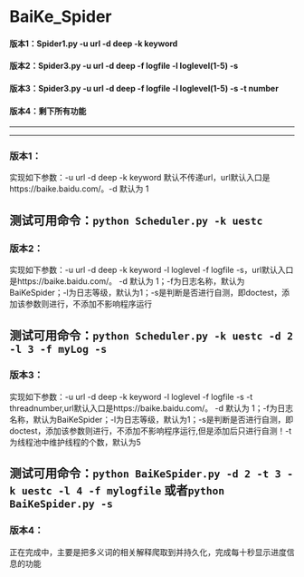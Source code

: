 # BaiKe_Spider
#### 版本1：Spider1.py -u url -d deep -k keyword
#### 版本2：Spider3.py -u url -d deep -f logfile -l loglevel(1-5)  -s
#### 版本3：Spider3.py -u url -d deep -f logfile -l loglevel(1-5)  -s -t number
#### 版本4：剩下所有功能

---
---
### 版本1：
  
  实现如下参数：-u url -d deep -k keyword 默认不传递url，url默认入口是https://baike.baidu.com/。-d 默认为 1
  
  测试可用命令：`python Scheduler.py -k uestc `
---
### 版本2：
  
  实现如下参数：-u url -d deep -k keyword -l loglevel -f logfile -s，url默认入口是https://baike.baidu.com/。 -d 默认为 1；-f为日志名称，默认为BaiKeSpider；-l为日志等级，默认为1；-s是判断是否进行自测，即doctest，添加该参数则进行，不添加不影响程序运行
  
  测试可用命令：`python Scheduler.py -k uestc -d 2 -l 3 -f myLog -s`
---
### 版本3：
  
  实现如下参数：-u url -d deep -k keyword -l loglevel -f logfile -s -t threadnumber,url默认入口是https://baike.baidu.com/。 -d 默认为 1；-f为日志名称，默认为BaiKeSpider；-l为日志等级，默认为1；-s是判断是否进行自测，即doctest，添加该参数则进行，不添加不影响程序运行,但是添加后只进行自测！-t为线程池中维护线程的个数，默认为5
  
  测试可用命令：`python BaiKeSpider.py -d 2 -t 3 -k uestc -l 4 -f mylogfile` 或者`python BaiKeSpider.py -s`
---
### 版本4：
  
  正在完成中，主要是把多义词的相关解释爬取到并持久化，完成每十秒显示进度信息的功能
